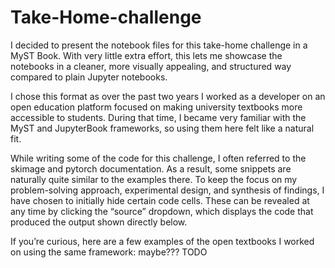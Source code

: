 # Take-Home-challenge

I decided to present the notebook files for this take-home challenge in a MyST Book. With very little extra effort, this lets me showcase the notebooks in a cleaner, more visually appealing, and structured way compared to plain Jupyter notebooks.

I chose this format as over the past two years I worked as a developer on an open education platform focused on making university textbooks more accessible to students. During that time, I became very familiar with the MyST and JupyterBook frameworks, so using them here felt like a natural fit.

While writing some of the code for this challenge, I often referred to the skimage and pytorch documentation. As a result, some snippets are naturally quite similar to the examples there. To keep the focus on my problem-solving approach, experimental design, and synthesis of findings, I have chosen to initially hide certain code cells. These can be revealed at any time by clicking the “source” dropdown, which displays the code that produced the output shown directly below.

If you’re curious, here are a few examples of the open textbooks I worked on using the same framework: maybe??? TODO